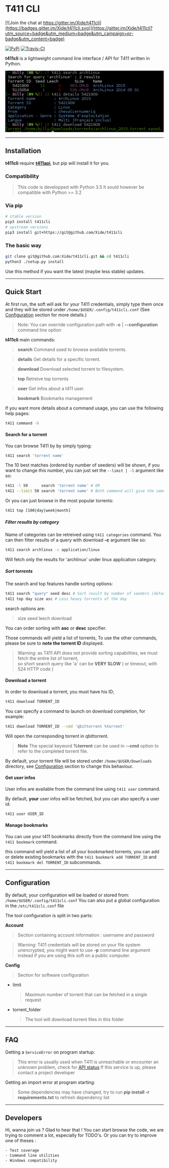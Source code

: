 T411 CLI
===================

[![Join the chat at https://gitter.im/Xide/t411cli](https://badges.gitter.im/Xide/t411cli.svg)](https://gitter.im/Xide/t411cli?utm_source=badge&utm_medium=badge&utm_campaign=pr-badge&utm_content=badge)

[![PyPi](https://img.shields.io/pypi/v/t411cli.svg)](https://pypi.python.org/pypi/t411cli)
[![Travis-CI](https://api.travis-ci.org/Xide/t411cli.svg)](https://travis-ci.org/Xide/t411cli)


**t411cli** is a lightweight command line interface / API for T411 written in Python.

![Interface](https://github.com/Xide/t411cli/blob/master/screenshot.png)


----------
Installation
-------------


**t411cli** require **[t411api](https://github.com/Xide/t411api)**, but pip will install it for you.

### Compatibility

> This code is developped with Python 3.5
> It sould however be compatible with Python >= 3.2

### Via pip

```sh
# stable version
pip3 install t411cli
# upstream versions
pip3 install git+https://git@github.com/Xide/t411cli
```

### The basic way

```sh
git clone git@github.com:Xide/t411cli.git && cd t411cli
python3 ./setup.py install
```

Use this method if you want the latest (maybe less stable) updates.


----------
Quick Start
-------------

At first run, the soft will ask for your T411 credentials, simply type them once and they will be stored under ``` /home/$USER/.config/t411cli.conf ``` (See [Configuration](#configuration) section for more details.)
> Note: You can override configuration path with **-c** | **--configuration** command line option

**t411cli** main commands:

> **search**
> Command used to browse available torrents.

> **details**
> Get details for a specific torrent.

> **download**
> Download selected torrent to filesystem.

> **top**
> Retreive top torrents

> **user**
> Get infos about a t411 user.

> **bookmark**
> Bookmarks management

If you want more details about a command usage, you can use the following help pages:
```sh
t411 command -h
```

#### Search for a torrent

You can browse T411 by by simply typing:
```sh
t411 search 'torrent name'
```
The 10 best matches (ordered by number of seeders) will be shown, if you want to change this number, you can just set the ``` --limit | -l ``` argument like so:

```sh
t411 -l 50      search 'torrent name' # OR
t411 --limit 50 search 'torrent name' # Both command will give the same results
```
Or you can just browse in the most popular torrents:
```sh
t411 top [100|day|week|month]
```

##### Filter results by category

Name of categories can be retreived using ```t411 categories``` command.
You can then filter results of a query with download **-c** argument like so:
```sh
t411 search archlinux -c application/linux
```

Will fetch only the results for 'archlinux' under linux application category.

##### Sort torrents
The search and top features handle sorting options:
```sh
t411 search "query" seed desc # Sort result by number of seeders (default behaviour)
t411 top day size asc # Less heavy torrents of the day
```
search options are:
> size
> seed
> leech
> download

You can order sorting  with **asc** or **desc** specifier.

Those  commands will yield a list of torrents, To use the other commands, please be sure to **note the torrent ID** displayed.

> Warning: as T411 API does not provide sorting capabilities, we must fetch the entire list of torrent,  
> so short search query like 'a' can be **VERY SLOW** ( or timeout, with 524 HTTP code )

#### Download a torrent

In order to download a torrent, you must have his ID;
```sh
t411 download TORRENT_ID
```

You can specify a command to launch on download completion, for example:

```sh
t411 download TORRENT_ID --cmd 'qbittorrent %torrent'
```
Will open the corresponding torrent in qbittorrent.

> **Note**
> The special keyword **%torrent** can be used in **--cmd** option to refer to the completed torrent file.

By default, your torrent file will be stored under ```/home/$USER/Downloads``` directory, see [Configuration](#Configuration) section to change this behaviour.

#### Get user infos

User infos are available from the command line using  ```t411 user``` command.

By default, **your** user infos will be fetched, but you can also specify a user id:
```sh
t411 user USER_ID
```

#### Manage bookmarks

You can use your t411 bookmarks directly from the command line using the  ```t411 bookmark``` command.

this command will yield a list of all your bookmarked torrents, you can add or delete existing bookmarks with the ```t411 bookmark add TORRENT_ID``` and ```t411 bookmark del TORRENT_ID``` subcommands.


----------
Configuration
-------------

By default, your configuration will be loaded or stored from:
``` /home/$USER/.config/t411cli.conf ```
You can also put a global configuration in the ```/etc/t411cli.conf``` file

The tool configuration is split in two parts:

**Account**
> Section containing account information : username and password

> Warning: T411 credentials will be stored on your file system unencrypted, you might want to use **-p** command line argument instead if you are using this soft on a public computer.

**Config**
> Section for software configuration

* limit
   > Maximum number of torrent that can be fetched in a single request

* torrent_folder
	> The tool will download torrent files in this folder

----------
FAQ
-------------

Getting a ```ServiceError``` on program startup:
> This error is usually used when T411 is unreachable or encounter an unknown problem, check for [API status](http://www.websitedown.info/api.t411.in)
> If this service is up, please contact a project developer

Getting an import error at program starting:
> Some dependencies may have changed, try to run **pip install -r requirements.txt** to refresh dependency list

----------
Developers
-------------

Hi, wanna join us ? Glad to hear that !
You can start browse the code, we are trying to comment a lot, especially for TODO's.
Or you can try to improve one of theses :

	- Test coverage
	- Command line utilities
	- Windows compatibility


